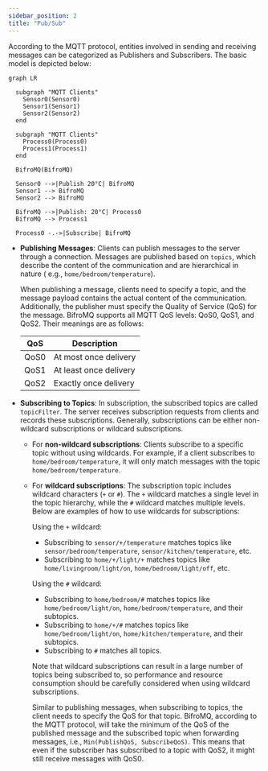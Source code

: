 ```yaml
---
sidebar_position: 2
title: "Pub/Sub"
---
```


According to the MQTT protocol, entities involved in sending and receiving messages can be categorized as Publishers and Subscribers. The basic model is depicted below:

```mermaid
graph LR

  subgraph "MQTT Clients"
    Sensor0(Sensor0)
    Sensor1(Sensor1)
    Sensor2(Sensor2)
  end

  subgraph "MQTT Clients"
    Process0(Process0)
    Process1(Process1)
  end

  BifroMQ(BifroMQ)

  Sensor0 -->|Publish 20°C| BifroMQ
  Sensor1 --> BifroMQ
  Sensor2 --> BifroMQ

  BifroMQ -->|Publish: 20°C| Process0
  BifroMQ --> Process1

  Process0 -.->|Subscribe| BifroMQ
```

- **Publishing Messages**: Clients can publish messages to the server through a connection. Messages are published based on `topics`, which describe the content of the communication and are hierarchical in nature (
  e.g., `home/bedroom/temperature`).

  When publishing a message, clients need to specify a topic, and the message payload contains the actual content of the communication. Additionally, the publisher must specify the Quality of Service (QoS) for the message. BifroMQ supports
  all MQTT QoS levels: QoS0, QoS1, and QoS2. Their meanings are as follows:

  | QoS  | Description            |
  | ---- | ---------------------- |
  | QoS0 | At most once delivery  |
  | QoS1 | At least once delivery |
  | QoS2 | Exactly once delivery  |

- **Subscribing to Topics**: In subscription, the subscribed topics are called `topicFilter`. The server receives subscription requests from clients and records these subscriptions. Generally, subscriptions can be either non-wildcard
  subscriptions or wildcard subscriptions.
  - For **non-wildcard subscriptions**: Clients subscribe to a specific topic without using wildcards. For example, if a client subscribes to `home/bedroom/temperature`, it will only match messages with the
    topic `home/bedroom/temperature`.

  - For **wildcard subscriptions**: The subscription topic includes wildcard characters (`+` or `#`). The `+` wildcard matches a single level in the topic hierarchy, while the `#` wildcard matches multiple levels. Below are examples of
    how to use wildcards for subscriptions:

    Using the `+` wildcard:
    - Subscribing to `sensor/+/temperature` matches topics like `sensor/bedroom/temperature`, `sensor/kitchen/temperature`, etc.
    - Subscribing to `home/+/light/+` matches topics like `home/livingroom/light/on`, `home/bedroom/light/off`, etc.

    Using the `#` wildcard:
    - Subscribing to `home/bedroom/#` matches topics like `home/bedroom/light/on`, `home/bedroom/temperature`, and their subtopics.
    - Subscribing to `home/+/#` matches topics like `home/bedroom/light/on`, `home/kitchen/temperature`, and their subtopics.
    - Subscribing to `#` matches all topics.

    Note that wildcard subscriptions can result in a large number of topics being subscribed to, so performance and resource consumption should be carefully considered when using wildcard subscriptions.

    Similar to publishing messages, when subscribing to topics, the client needs to specify the QoS for that topic. BifroMQ, according to the MQTT protocol, will take the minimum of the QoS of the published message and the subscribed
    topic when forwarding messages, i.e., `Min(PublishQoS, SubscribeQoS)`. This means that even if the subscriber has subscribed to a topic with QoS2, it might still receive messages with QoS0.
